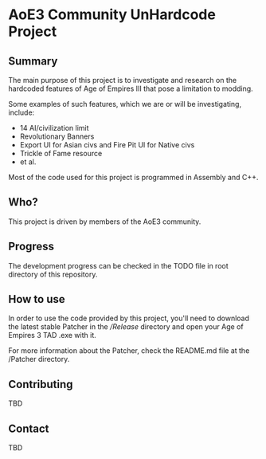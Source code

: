 # AoE3 Community UnHardcode Project

Summary
-------

The main purpose of this project is to investigate and research on the hardcoded features of Age of Empires III that pose a limitation to modding.

Some examples of such features, which we are or will be investigating, include:

* 14 AI/civilization limit
* Revolutionary Banners
* Export UI for Asian civs and Fire Pit UI for Native civs
* Trickle of Fame resource
* et al.

Most of the code used for this project is programmed in Assembly and C++.


Who?
----

This project is driven by members of the AoE3 community.


Progress
--------

The development progress can be checked in the TODO file in root directory of this repository.


How to use
----------

In order to use the code provided by this project, you'll need to download the latest stable Patcher in the _/Release_ directory and open your Age of Empires 3 TAD .exe with it.

For more information about the Patcher, check the README.md file at the /Patcher directory.


Contributing
-----------------

TBD


Contact
----------

TBD

